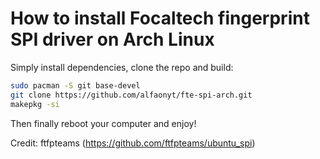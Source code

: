 # How to install Focaltech fingerprint SPI driver on Arch Linux

Simply install dependencies, clone the repo and build:

```bash
sudo pacman -S git base-devel
git clone https://github.com/alfaonyt/fte-spi-arch.git
makepkg -si
```

Then finally reboot your computer and enjoy!

Credit:
ftfpteams (https://github.com/ftfpteams/ubuntu_spi)
